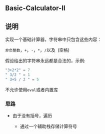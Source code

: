 ## Basic-Calculator-II

## 说明
实现一个基础计算器，字符串中只包含这些内容：

`非负整数`，`+`，`-`，`*`，`/`以及` `(空格)

假设给出的字符串永远都是合法的，示例:

```js
"3+2*2" = 7
" 3/2 " = 1
" 3+5 / 2 " = 5
```

不允许使用`eval`或者内置库

### 思路

- 由于没有括号，遍历

    - 通过一个辅助栈存储计算符号
